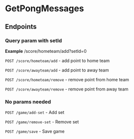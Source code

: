 # GetPongMessages

## Endpoints

### Query param with setId
**Example**
/score/hometeam/add?setId=0

`POST /score/hometeam/add` - add point to home team

`POST /score/awayteam/add` - add point to away team

`POST /score/hometeam/remove` - remove point from home team

`POST /score/awayteam/remove` - remove point from away team

### No params needed

`POST /game/add-set` - Add set

`POST /game/remove-set` - Remove set

`POST /game/save` - Save game